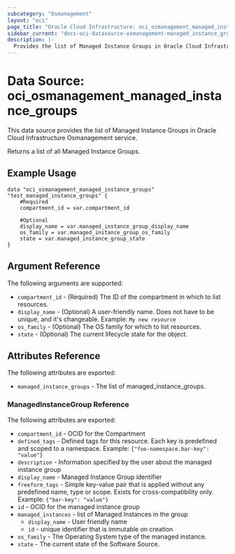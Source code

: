 ```yaml
---
subcategory: "Osmanagement"
layout: "oci"
page_title: "Oracle Cloud Infrastructure: oci_osmanagement_managed_instance_groups"
sidebar_current: "docs-oci-datasource-osmanagement-managed_instance_groups"
description: |-
  Provides the list of Managed Instance Groups in Oracle Cloud Infrastructure Osmanagement service
---
```


# Data Source: oci_osmanagement_managed_instance_groups
This data source provides the list of Managed Instance Groups in Oracle Cloud Infrastructure Osmanagement service.

Returns a list of all Managed Instance Groups.


## Example Usage

```hcl
data "oci_osmanagement_managed_instance_groups" "test_managed_instance_groups" {
	#Required
	compartment_id = var.compartment_id

	#Optional
	display_name = var.managed_instance_group_display_name
	os_family = var.managed_instance_group_os_family
	state = var.managed_instance_group_state
}
```

## Argument Reference

The following arguments are supported:

* `compartment_id` - (Required) The ID of the compartment in which to list resources.
* `display_name` - (Optional) A user-friendly name. Does not have to be unique, and it's changeable.  Example: `My new resource` 
* `os_family` - (Optional) The OS family for which to list resources.
* `state` - (Optional) The current lifecycle state for the object.


## Attributes Reference

The following attributes are exported:

* `managed_instance_groups` - The list of managed_instance_groups.

### ManagedInstanceGroup Reference

The following attributes are exported:

* `compartment_id` - OCID for the Compartment
* `defined_tags` - Defined tags for this resource. Each key is predefined and scoped to a namespace. Example: `{"foo-namespace.bar-key": "value"}` 
* `description` - Information specified by the user about the managed instance group
* `display_name` - Managed Instance Group identifier
* `freeform_tags` - Simple key-value pair that is applied without any predefined name, type or scope. Exists for cross-compatibility only. Example: `{"bar-key": "value"}` 
* `id` - OCID for the managed instance group
* `managed_instances` - list of Managed Instances in the group
	* `display_name` - User friendly name
	* `id` - unique identifier that is immutable on creation
* `os_family` - The Operating System type of the managed instance.
* `state` - The current state of the Software Source.

